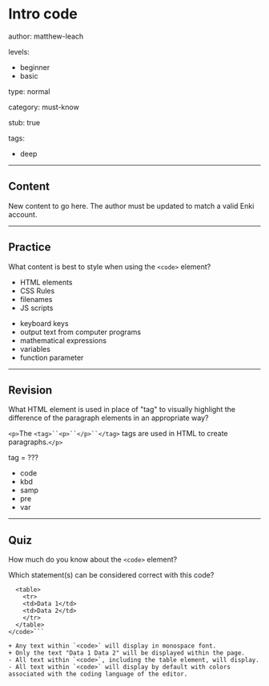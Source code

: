 # Intro code
author: matthew-leach

levels:
  - beginner
  - basic

type: normal

category: must-know

stub: true


tags:
  - deep


---
## Content

New content to go here. The author must be updated to match a valid Enki account.

---
## Practice

What content is best to style when using the `<code>` element?

+ HTML elements
+ CSS Rules
+ filenames
+ JS scripts
- keyboard keys
- output text from computer programs
- mathematical expressions
- variables
- function parameter

---
## Revision

What HTML element is used in place of "tag" to visually highlight the difference of the paragraph elements in an appropriate way?

`<p>`The `<tag>``<p>``</p>``</tag>` tags are used in HTML to create paragraphs.`</p>`

tag = ???

* code
* kbd
* samp
* pre
* var

---
## Quiz

How much do you know about the `<code>` element?

Which statement(s) can be considered correct with this code?

```<code>
  <table>
    <tr>
    <td>Data 1</td>
    <td>Data 2</td>
    </tr>
  </table>
</code>```

+ Any text within `<code>` will display in monospace font.
+ Only the text "Data 1 Data 2" will be displayed within the page.
- All text within `<code>`, including the table element, will display.
- All text within `<code>` will display by default with colors associated with the coding language of the editor.

